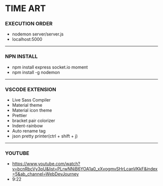 # TIME ART
### EXECUTION ORDER
- nodemon server/server.js
- localhost:5000
---
### NPN INSTALL
- npm install express socket.io moment
- npm install -g nodemon
---
### VSCODE EXTENSION
- Live Sass Compiler
- Material theme
- Material icon theme
- Prettier
- bracket pair colorizer
- Indent-rainbow
- Auto rename tag
- json pretty printer(ctrl + shift + j)
---
### YOUTUBE
- https://www.youtube.com/watch?v=bcnRbcVy3pU&list=PLrwNNiB6YOA1a0_xXvogmvSHrLcanVKkF&index=5&ab_channel=WebDevJourney
- 9:22
